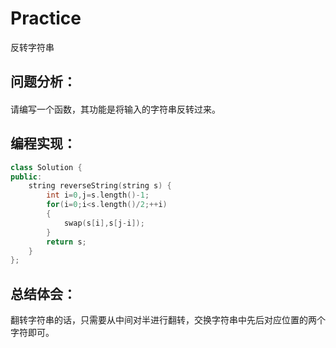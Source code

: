 # Practice
反转字符串
## 问题分析：
#### 
请编写一个函数，其功能是将输入的字符串反转过来。
## 编程实现：
```C++
class Solution {
public:
    string reverseString(string s) {
        int i=0,j=s.length()-1;
        for(i=0;i<s.length()/2;++i)
        {
            swap(s[i],s[j-i]);
        }
        return s;
    }
};
```
## 总结体会：
翻转字符串的话，只需要从中间对半进行翻转，交换字符串中先后对应位置的两个字符即可。
